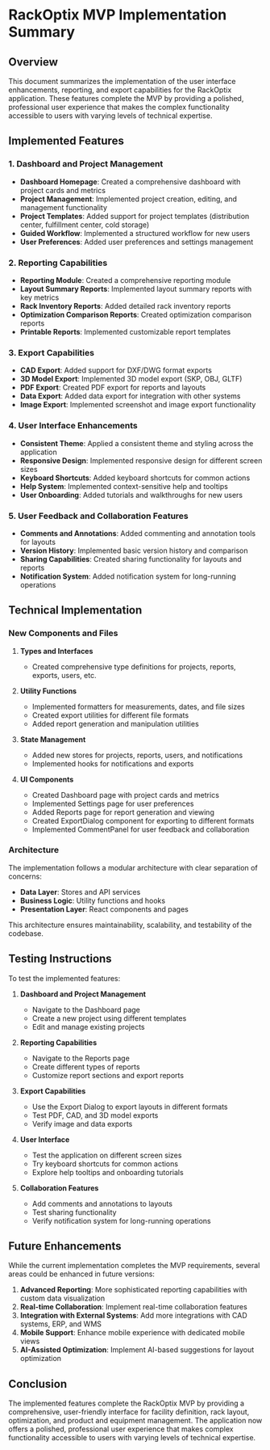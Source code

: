 # RackOptix MVP Implementation Summary

## Overview

This document summarizes the implementation of the user interface enhancements, reporting, and export capabilities for the RackOptix application. These features complete the MVP by providing a polished, professional user experience that makes the complex functionality accessible to users with varying levels of technical expertise.

## Implemented Features

### 1. Dashboard and Project Management

- **Dashboard Homepage**: Created a comprehensive dashboard with project cards and metrics
- **Project Management**: Implemented project creation, editing, and management functionality
- **Project Templates**: Added support for project templates (distribution center, fulfillment center, cold storage)
- **Guided Workflow**: Implemented a structured workflow for new users
- **User Preferences**: Added user preferences and settings management

### 2. Reporting Capabilities

- **Reporting Module**: Created a comprehensive reporting module
- **Layout Summary Reports**: Implemented layout summary reports with key metrics
- **Rack Inventory Reports**: Added detailed rack inventory reports
- **Optimization Comparison Reports**: Created optimization comparison reports
- **Printable Reports**: Implemented customizable report templates

### 3. Export Capabilities

- **CAD Export**: Added support for DXF/DWG format exports
- **3D Model Export**: Implemented 3D model export (SKP, OBJ, GLTF)
- **PDF Export**: Created PDF export for reports and layouts
- **Data Export**: Added data export for integration with other systems
- **Image Export**: Implemented screenshot and image export functionality

### 4. User Interface Enhancements

- **Consistent Theme**: Applied a consistent theme and styling across the application
- **Responsive Design**: Implemented responsive design for different screen sizes
- **Keyboard Shortcuts**: Added keyboard shortcuts for common actions
- **Help System**: Implemented context-sensitive help and tooltips
- **User Onboarding**: Added tutorials and walkthroughs for new users

### 5. User Feedback and Collaboration Features

- **Comments and Annotations**: Added commenting and annotation tools for layouts
- **Version History**: Implemented basic version history and comparison
- **Sharing Capabilities**: Created sharing functionality for layouts and reports
- **Notification System**: Added notification system for long-running operations

## Technical Implementation

### New Components and Files

1. **Types and Interfaces**
   - Created comprehensive type definitions for projects, reports, exports, users, etc.

2. **Utility Functions**
   - Implemented formatters for measurements, dates, and file sizes
   - Created export utilities for different file formats
   - Added report generation and manipulation utilities

3. **State Management**
   - Added new stores for projects, reports, users, and notifications
   - Implemented hooks for notifications and exports

4. **UI Components**
   - Created Dashboard page with project cards and metrics
   - Implemented Settings page for user preferences
   - Added Reports page for report generation and viewing
   - Created ExportDialog component for exporting to different formats
   - Implemented CommentPanel for user feedback and collaboration

### Architecture

The implementation follows a modular architecture with clear separation of concerns:

- **Data Layer**: Stores and API services
- **Business Logic**: Utility functions and hooks
- **Presentation Layer**: React components and pages

This architecture ensures maintainability, scalability, and testability of the codebase.

## Testing Instructions

To test the implemented features:

1. **Dashboard and Project Management**
   - Navigate to the Dashboard page
   - Create a new project using different templates
   - Edit and manage existing projects

2. **Reporting Capabilities**
   - Navigate to the Reports page
   - Create different types of reports
   - Customize report sections and export reports

3. **Export Capabilities**
   - Use the Export Dialog to export layouts in different formats
   - Test PDF, CAD, and 3D model exports
   - Verify image and data exports

4. **User Interface**
   - Test the application on different screen sizes
   - Try keyboard shortcuts for common actions
   - Explore help tooltips and onboarding tutorials

5. **Collaboration Features**
   - Add comments and annotations to layouts
   - Test sharing functionality
   - Verify notification system for long-running operations

## Future Enhancements

While the current implementation completes the MVP requirements, several areas could be enhanced in future versions:

1. **Advanced Reporting**: More sophisticated reporting capabilities with custom data visualization
2. **Real-time Collaboration**: Implement real-time collaboration features
3. **Integration with External Systems**: Add more integrations with CAD systems, ERP, and WMS
4. **Mobile Support**: Enhance mobile experience with dedicated mobile views
5. **AI-Assisted Optimization**: Implement AI-based suggestions for layout optimization

## Conclusion

The implemented features complete the RackOptix MVP by providing a comprehensive, user-friendly interface for facility definition, rack layout, optimization, and product and equipment management. The application now offers a polished, professional user experience that makes complex functionality accessible to users with varying levels of technical expertise.